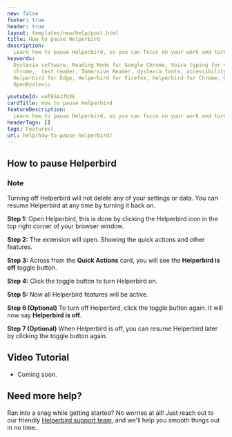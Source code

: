 ```yaml
---
new: false
footer: true
header: true
layout: templates/new/help/post.html
title: How to pause Helperbird
description:
  Learn how to pause Helperbird, so you can focus on your work and turn on the features later.
keywords:
  Dyslexia software, Reading Mode for Google Chrome, Voice typing for chrome, Text to speech for
  chrome,  text reader, Immersive Reader, dyslexia fonts, accessibility software, dyslexia software,
  Helperbird for Edge, Helperbird for Firefox, Helperbird for Chrome, Opendyslexic for Chrome,
  OpenDyslexic

youtubeId: vwT8SAJfU3E
cardTitle: How to pause Helperbird
featureDescription:
  Learn how to pause Helperbird, so you can focus on your work and turn on the features later.
headerTags: []
tags: Featuresl
url: help/how-to-pause-helperbird/
---
```


## How to pause Helperbird

### Note
Turning off Helperbird will not delete any of your settings or data. You can resume Helperbird at any time by turning it back on.

**Step 1:** Open Helperbird, this is done by clicking the Helperbird icon in the top right corner of your browser window.

**Step 2:** The extension will open. Showing the quick actions and other features.

**Step 3:** Across from the **Quick Actions** card, you will see the **Helperbird is off** toggle button.

**Step 4:** Click the toggle button to turn Helperbird on.

**Step 5:** Now all Helperbird features will be active.

**Step 6 (Optional)** To turn off Helperbird, click the toggle button again. It will now say **Helperbird is off**.

**Step 7 (Optional)** When Helperbird is off, you can resume Helperbird later by clicking the toggle button again. 


## Video Tutorial

- Coming soon.

## Need more help?

Ran into a snag while getting started? No worries at all! Just reach out to our friendly [Helperbird support team](/support/), and we'll help you smooth things out in no time.

